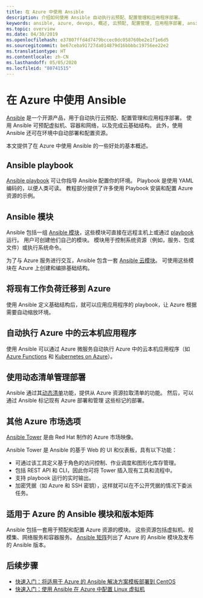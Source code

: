 ```yaml
---
title: 在 Azure 中使用 Ansible
description: 介绍如何使用 Ansible 自动执行云预配、配置管理和应用程序部署。
keywords: ansible, azure, devops, 概述, 云预配, 配置管理, 应用程序部署, ansible 模块, ansible playbook
ms.topic: overview
ms.date: 04/30/2019
ms.openlocfilehash: e37807ffd4d7479bccec0dc058760be2e1f1e6d5
ms.sourcegitcommit: be67ceba91727da014879d16bbbbc19756ee22e2
ms.translationtype: HT
ms.contentlocale: zh-CN
ms.lasthandoff: 05/05/2020
ms.locfileid: "80741515"
---
```

# <a name="using-ansible-with-azure"></a>在 Azure 中使用 Ansible

[Ansible](https://www.ansible.com) 是一个开源产品，用于自动执行云预配、配置管理和应用程序部署。 使用 Ansible 可预配虚拟机、容器和网络，以及完成云基础结构。 此外，使用 Ansible 还可在环境中自动部署和配置资源。

本文提供了在 Azure 中使用 Ansible 的一些好处的基本概述。

## <a name="ansible-playbooks"></a>Ansible playbook

[Ansible playbook](https://docs.ansible.com/ansible/latest/playbooks.html) 可让你指导 Ansible 配置你的环境。 Playbook 是使用 YAML 编码的，以便人类可读。 教程部分提供了许多使用 Playbook 安装和配置 Azure 资源的示例。 

## <a name="ansible-modules"></a>Ansible 模块

Ansible 包括一组 [Ansible 模块](https://docs.ansible.com/ansible/latest/modules_by_category.html)，这些模块可直接在远程主机上或通过 [playbook](https://docs.ansible.com/ansible/latest/playbooks.html) 运行。 用户可创建他们自己的模块。 模块用于控制系统资源（例如，服务、包或文件）或执行系统命令。

为了与 Azure 服务进行交互，Ansible 包含一套 [Ansible 云模块](https://docs.ansible.com/ansible/list_of_cloud_modules.html#azure)。 可使用这些模块在 Azure 上创建和编排基础结构。 

## <a name="migrate-existing-workload-to-azure"></a>将现有工作负荷迁移到 Azure

使用 Ansible 定义基础结构后，就可以应用应用程序的 playbook，让 Azure 根据需要自动缩放环境。 

## <a name="automate-cloud-native-application-in-azure"></a>自动执行 Azure 中的云本机应用程序

使用 Ansible 可以通过 Azure 微服务自动执行 Azure 中的云本机应用程序（如 [Azure Functions](https://azure.microsoft.com//services/functions/) 和 [Kubernetes on Azure](https://azure.microsoft.com/services/container-service/kubernetes/)）。  

## <a name="manage-deployments-with-dynamic-inventory"></a>使用动态清单管理部署

Ansible 通过其[动态清单](https://docs.ansible.com/ansible/intro_dynamic_inventory.html)功能，提供从 Azure 资源拉取清单的功能。 然后，可以通过 Ansible 标记现有 Azure 部署和管理 这些标记的部署。

## <a name="additional-azure-marketplace-options"></a>其他 Azure 市场选项

[Ansible Tower](https://azuremarketplace.microsoft.com/marketplace/apps/redhat.ansible-tower) 是由 Red Hat 制作的 Azure 市场映像。 

Ansible Tower 是 Ansible 的基于 Web 的 UI 和仪表板，具有以下功能：

* 可通过该工具定义基于角色的访问控制、作业调度和图形化库存管理。 
* 包括 REST API 和 CLI，因此你可将 Tower 插入现有工具和流程中。 
* 支持 playbook 运行的实时输出。 
* 加密凭据（如 Azure 和 SSH 密钥），这样就可以在不公开凭据的情况下委派任务。

## <a name="ansible-module-and-version-matrix-for-azure"></a>适用于 Azure 的 Ansible 模块和版本矩阵

Ansible 包括一套用于预配和配置 Azure 资源的模块。 这些资源包括虚拟机、规模集、网络服务和容器服务。 [Ansible 矩阵](./module-version-matrix.md)列出了 Azure 的 Ansible 模块及发布的 Ansible 版本。

## <a name="next-steps"></a>后续步骤

- [快速入门：将适用于 Azure 的 Ansible 解决方案模板部署到 CentOS](./solution-template-deploy.md)
- [快速入门：使用 Ansible 在 Azure 中配置 Linux 虚拟机](./install-on-linux-vm.md)